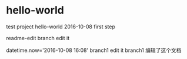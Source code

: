 # hello-world
test project hello-world
2016-10-08 first step

readme-edit branch edit it

datetime.now='2016-10-08 16:08' branch1 edit it 
branch1 编辑了这个文档
